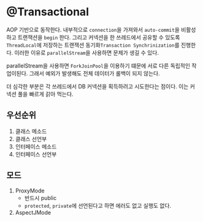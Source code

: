 # @Transactional
 
AOP 기반으로 동작한다. 내부적으로 `connection`을 가져와서 `auto-commit`을 비활성하고 트랜잭션을 `begin` 한다.
그리고 커넥션을 한 쓰레드에서 공유할 수 있도록 `ThreadLocal`에 저장하는 트랜잭션 동기화`Transaction Synchrinization`를 진행한다. 
이러한 이유로 `parallelStream`을 사용하면 문제가 생길 수 있다.

parallelStream을 사용하면 `ForkJoinPool`을 이용하기 떄문에 서로 다른 독립적인 작업이된다. 
그래서 예외가 발생해도 전체 데이터가 롤백이 되지 않는다. 

더 심각한 부분은 각 쓰레드에서 DB 커넥션을 획득하려고 시도한다는 점이다. 이는 커넥션 풀을 빠르게 갉아 먹는다.


## 우선순위
1. 클래스 메소드
2. 클래스 선언부
3. 인터페이스 메소드 
4. 인터페이스 선언부 

## 모드
1. ProxyMode
    - 반드시 public
    - `protected`, `private`에 선언된다고 하면 에러도 없고 실행도 없다.
2. AspectJMode